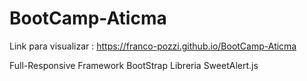 # BootCamp-Aticma

Link para visualizar : https://franco-pozzi.github.io/BootCamp-Aticma

Full-Responsive   Framework BootStrap  Libreria SweetAlert.js 
